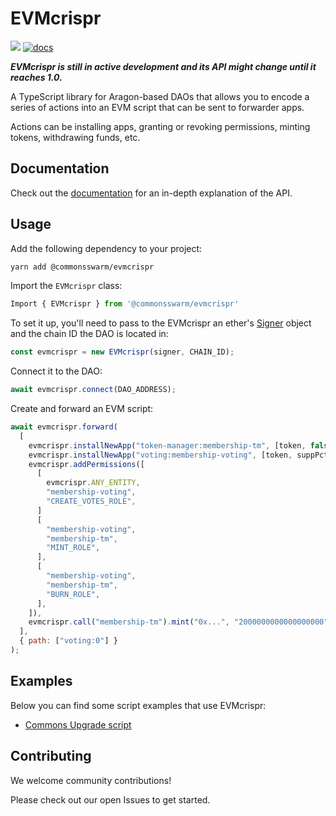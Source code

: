# EVMcrispr

[![](https://img.shields.io/github/package-json/v/commonsswarm/evmcrispr?label=npm)](https://www.npmjs.com/package/@commonsswarm/evmcrispr) [![docs](https://github.com/commonsswarm/evmcrispr/actions/workflows/docs.yml/badge.svg)](https://commonsswarm.github.io/EVMcrispr/)

**_EVMcrispr is still in active development and its API might change until it reaches 1.0._**

A TypeScript library for Aragon-based DAOs that allows you to encode a series of actions into an EVM script that can be sent to forwarder apps.

Actions can be installing apps, granting or revoking permissions, minting tokens, withdrawing funds, etc.

## Documentation

Check out the [documentation](https://commonsswarm.github.io/EVMcrispr/modules.html) for an in-depth explanation of the API.

## Usage

Add the following dependency to your project:

```sh
yarn add @commonsswarm/evmcrispr
```

Import the `EVMcrispr` class:

```js
Import { EVMcrispr } from '@commonsswarm/evmcrispr'
```

To set it up, you'll need to pass to the EVMcrispr an ether's [Signer](https://docs.ethers.io/v5/single-page/#/v5/api/signer/-%23-signers) object and the chain ID the DAO is located in:

```js
const evmcrispr = new EVMcrispr(signer, CHAIN_ID);
```

Connect it to the DAO:

```js
await evmcrispr.connect(DAO_ADDRESS);
```

Create and forward an EVM script:

```js
await evmcrispr.forward(
  [
    evmcrispr.installNewApp("token-manager:membership-tm", [token, false, 0]),
    evmcrispr.installNewApp("voting:membership-voting", [token, suppPct, minQuorumPct, voteTime]),
    evmcrispr.addPermissions([
      [
        evmcrispr.ANY_ENTITY,
        "membership-voting",
        "CREATE_VOTES_ROLE",
      ]
      [
        "membership-voting",
        "membership-tm",
        "MINT_ROLE",
      ],
      [
        "membership-voting",
        "membership-tm",
        "BURN_ROLE",
      ],
    ]),
    evmcrispr.call("membership-tm").mint("0x...", "2000000000000000000"),
  ],
  { path: ["voting:0"] }
);
```

## Examples

Below you can find some script examples that use EVMcrispr:

- [Commons Upgrade script](https://github.com/CommonsSwarm/commons-upgrade)

## Contributing

We welcome community contributions!

Please check out our open Issues to get started.
